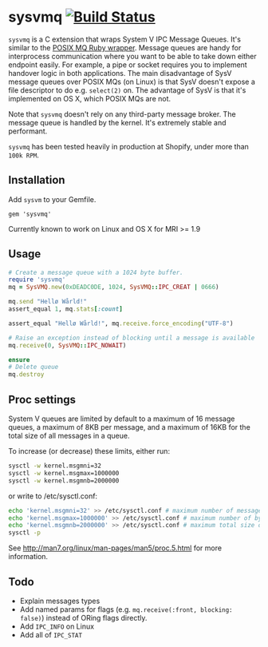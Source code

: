 # sysvmq [![Build Status](https://travis-ci.org/Sirupsen/sysvmq.png?branch=v0.1.0)](https://travis-ci.org/Sirupsen/sysvmq)

`sysvmq` is a C extension that wraps System V IPC Message Queues. It's similar
to the [POSIX MQ Ruby wrapper](https://github.com/Sirupsen/posix-mqueue).
Message queues are handy for interprocess communication where you want to be
able to take down either endpoint easily. For example, a pipe or socket requires
you to implement handover logic in both applications. The main disadvantage of
SysV message queues over POSIX MQs (on Linux) is that SysV doesn't expose a file
descriptor to do e.g. `select(2)` on. The advantage of SysV is that it's
implemented on OS X, which POSIX MQs are not.

Note that `sysvmq` doesn't rely on any third-party message broker. The message
queue is handled by the kernel. It's extremely stable and performant.

`sysvmq` has been tested heavily in production at Shopify, under more than `100k
RPM`.

## Installation

Add `sysvm` to your Gemfile.

`gem 'sysvmq'`

Currently known to work on Linux and OS X for MRI >= 1.9

## Usage

```ruby
# Create a message queue with a 1024 byte buffer.
require 'sysvmq'
mq = SysVMQ.new(0xDEADC0DE, 1024, SysVMQ::IPC_CREAT | 0666)

mq.send "Hellø Wårld!"
assert_equal 1, mq.stats[:count]

assert_equal "Hellø Wårld!", mq.receive.force_encoding("UTF-8")

# Raise an exception instead of blocking until a message is available
mq.receive(0, SysVMQ::IPC_NOWAIT)

ensure
# Delete queue
mq.destroy
```

## Proc settings

System V queues are limited by default to a maximum of 16 message queues, a maximum of 8KB per message, and a maximum of 16KB for the total size of all messages in a queue.

To increase (or decrease) these limits, either run:

```sh
sysctl -w kernel.msgmni=32
sysctl -w kernel.msgmax=1000000
sysctl -w kernel.msgmnb=2000000
```

or write to /etc/sysctl.conf:

```sh
echo 'kernel.msgmni=32' >> /etc/sysctl.conf # maximum number of message queues
echo 'kernel.msgmax=1000000' >> /etc/sysctl.conf # maximum number of bytes per message
echo 'kernel.msgmnb=2000000' >> /etc/sysctl.conf # maximum total size of all messages in a queue
sysctl -p
```

See http://man7.org/linux/man-pages/man5/proc.5.html for more information.

## Todo

* Explain messages types
* Add named params for flags (e.g. `mq.receive(:front, blocking: false)`)
  instead of ORing flags directly.
* Add `IPC_INFO` on Linux
* Add all of `IPC_STAT`
